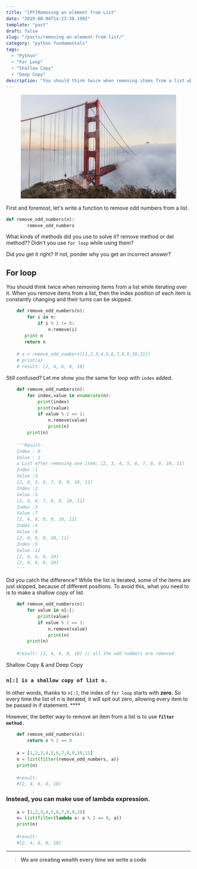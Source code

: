 ```yaml
---
title: "[PY]Removing an element from List"
date: "2019-08-04T14:23:38.199Z"
template: "post"
draft: false
slug: "/posts/removing-an-element-from-list/"
category: "python fundamentals"
tags:
  - "Python"
  - "For Loop"
  - "Shallow Copy"
  - "Deep Copy"
description: "You should think twice when removing items from a list while iterating over it"
---
```


<figure>
    <img src="/media/20190805-photo1.jpeg" alt="unsplash-film">
    <!-- <figcaption>Splendid</figcaption> -->
</figure>

First and foremost, let's write a function to remove odd numbers from a list.

```python
def remove_odd_numbers(n):
    	remove_odd_numbers
```

What kinds of methods did you use to solve it? remove method or del method?? Didn't you use `for loop` while using them?

Did you get it right? If not, ponder why you get an incorrect answer?

## For loop

You should think twice when removing items from a list while iterating over it. When you remove items from a list, then the index position of each item is constantly changing and their turns can be skipped.

```python
    def remove_odd_numbers(n):
    	for i in n:
    		if i % 2 != 0:
    			n.remove(i)
       print n
       return n

    # a = remove_odd_numbers([1,2,3,4,5,6,7,8,9,10,11])
    # print(a)
    # result: [2, 4, 6, 8, 10]
```

Still confused? Let me show you the same for loop with `index` added.

```python
    def remove_odd_numbers(n):
        for index,value in enumerate(n):
            print(index)
            print(value)
            if value % 2 == 1:
                n.remove(value)
                print(n)
        print(n)

    '''Result:
    Index : 0
    Value : 1
    a List after removing one item: [2, 3, 4, 5, 6, 7, 8, 9, 10, 11]
    Index :1
    Value :3
    [2, 4, 5, 6, 7, 8, 9, 10, 11]
    Index :2
    Value :5
    [2, 4, 6, 7, 8, 9, 10, 11]
    Index :3
    Value :7
    [2, 4, 6, 8, 9, 10, 11]
    Index :4
    Value :9
    [2, 4, 6, 8, 10, 11]
    Index :5
    Value :11
    [2, 4, 6, 8, 10]
    [2, 4, 6, 8, 10]
    '''
```

Did you catch the difference? While the list is iterated, some of the items are just skipped, because of different positions. To avoid this, what you need to is to make a shallow copy of list.

```python
    def remove_odd_numbers(n):
        for value in n[:]:
            print(value)
            if value % 2 == 1:
                n.remove(value)
                print(n)
        print(n)

    #result: [2, 4, 6, 8, 10] // all the odd numbers are removed
```

Shallow Copy & and Deep Copy

### `n[:] is a shallow copy of list n.`

In other words, thanks to `n[:]`, the index of `for loop` starts with **zero.** So every time the list of n is iterated, it will spit out zero, allowing every item to be passed in if statement. \*\*\*\*

However, the better way to remove an item from a list is to use **`filter method.`**

```python
    def remove_odd_numbers(x):
        return x % 2 == 0

    a = [1,2,3,4,5,6,7,8,9,10,11]
    n = list(filter(remove_odd_numbers, a))
    print(n)

    #result:
    #[2, 4, 6, 8, 10]
```

### Instead, you can make use of lambda expression.

```python
    a = [1,2,3,4,5,6,7,8,9,10]
    n= list(filter(lambda x: x % 2 == 0, a))
    print(n)

    #result:
    #[2, 4, 6, 8, 10]
```

---

> **We are creating wealth every time we write a code**
